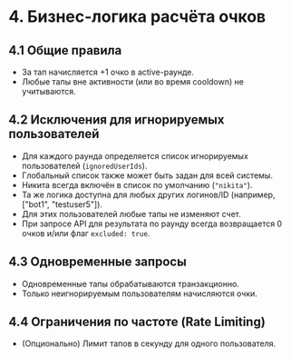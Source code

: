 # 4. Бизнес-логика расчёта очков

## 4.1 Общие правила
- За тап начисляется +1 очко в active-раунде.
- Любые тапы вне активности (или во время cooldown) не учитываются.

## 4.2 Исключения для игнорируемых пользователей
- Для каждого раунда определяется список игнорируемых пользователей (`ignoredUserIds`).
- Глобальный список также может быть задан для всей системы.
- Никита всегда включён в список по умолчанию (`"nikita"`).
- Та же логика доступна для любых других логинов/ID (например, ["bot1", "testuser5"]).
- Для этих пользователей любые тапы не изменяют счет.
- При запросе API для результата по раунду всегда возвращается 0 очков и/или флаг `excluded: true`.

## 4.3 Одновременные запросы
- Одновременные тапы обрабатываются транзакционно.
- Только неигнорируемым пользователям начисляются очки.

## 4.4 Ограничения по частоте (Rate Limiting)
- (Опционально) Лимит тапов в секунду для одного пользователя.